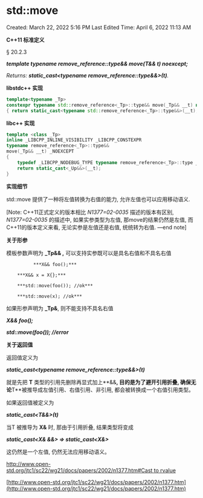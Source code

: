# std::move

Created: March 22, 2022 5:16 PM
Last Edited Time: April 6, 2022 11:13 AM

**C++11 标准定义**

§ 20.2.3

***template <class T> typename remove_reference<T>::type&& move(T&& t) noexcept;***

*Returns: **static_cast<typename remove_reference<T>::type&&>(t)**.*

**libstdc++ 实现**

```cpp
template<typename _Tp>
constexpr typename std::remove_reference<_Tp>::type&& move(_Tp&& __t) noexcept
{ return static_cast<typename std::remove_reference<_Tp>::type&&>(__t); }
```

**libc++ 实现**

```cpp
template <class _Tp>
inline _LIBCPP_INLINE_VISIBILITY _LIBCPP_CONSTEXPR
typename remove_reference<_Tp>::type&&
move(_Tp&& __t) _NOEXCEPT
{
    typedef _LIBCPP_NODEBUG_TYPE typename remove_reference<_Tp>::type _Up;
    return static_cast<_Up&&>(__t);
}
```

**实现细节**

std::move  提供了一种将左值转换为右值的能力, 允许左值也可以应用移动语义. 

[Note: C++11正式定义的版本相比 *N1377=02-0035* 描述的版本有区别, *N1377=02-0035* 的描述中, 如果实参类型为左值, 那move的结果仍然是左值, 而C++11的版本定义来看, 无论实参是左值还是右值, 统统转为右值.  —end note]

**关于形参**

模板参数声明为 **_Tp&& ,** 可以支持实参既可以是具名右值和不具名右值

              ***X&& foo();***

        ***X&& x = X{};***

        ***std::move(foo()); //ok***

        ***std::move(x); //ok***

如果形参声明为 **_Tp&**, 则不能支持不具名右值

  ***X&& foo();***

  ***std::move(foo());   //error***

**关于返回值**

返回值定义为

***static_cast<typename remove_reference<T>::type&&>(t)***

就是先把 **T** 类型的引用先删除再显式加上**&&**, 目的是为了避开引用折叠, 确保无论**T**被推导成左值引用、右值引用、非引用, 都会被转换成一个右值引用类型。

如果返回值被定义为

***static_cast<T&&>(t)***

当T 被推导为 **X&** 时, 那由于引用折叠, 结果类型将变成 

***static_cast<X& &&> ⇒ static_cast<X&>***

这仍然是一个左值, 仍然无法应用移动语义。

[http://www.open-std.org/jtc1/sc22/wg21/docs/papers/2002/n1377.htm#Cast to rvalue](http://www.open-std.org/jtc1/sc22/wg21/docs/papers/2002/n1377.htm#Cast%20to%20rvalue)

[http://www.open-std.org/jtc1/sc22/wg21/docs/papers/2002/n1377.htm](http://www.open-std.org/jtc1/sc22/wg21/docs/papers/2002/n1377.htm)